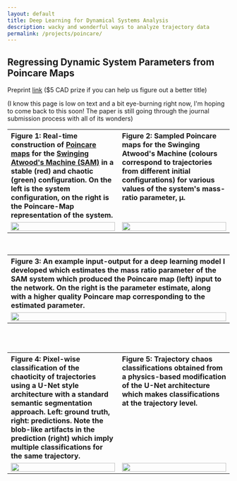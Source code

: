 ```yaml
---
layout: default
title: Deep Learning for Dynamical Systems Analysis
description: wacky and wonderful ways to analyze trajectory data
permalink: /projects/poincare/
---
```


## Regressing Dynamic System Parameters from Poincare Maps

Preprint [link](https://arxiv.org/pdf/2306.11258.pdf) ($5 CAD prize if you can help us figure out a better title)

(I know this page is low on text and a bit eye-burning right now, I'm hoping to come back to this soon! The paper is still going through the journal submission process with all of its wonders)

<table style="width: 100%;">
  <tr>
    <th style="width: 50%;" align="left" valign="top"> Figure 1: Real-time construction of <a href="https://en.wikipedia.org/wiki/Poincar%C3%A9_map">Poincare maps</a> for the <a href="https://en.wikipedia.org/wiki/Swinging_Atwood%27s_machine">Swinging Atwood's Machine (SAM)</a> in a stable (red) and chaotic (green) configuration. On the left is the system configuration, on the right is the Poincare-Map representation of the system.</th>
    <th style="width: 50%;" align="left" valign="top"> Figure 2: Sampled Poincare maps for the Swinging Atwood's Machine (colours correspond to trajectories from different initial configurations) for various values of the system's mass-ratio parameter, μ.</th>
  </tr>
  <tr>
    <td style="width: 50%;" valign="top">
      <img src="https://user-images.githubusercontent.com/24722905/189714592-308d97c2-d428-454f-a52a-eb120572404a.gif" width="100%" />
    </td>
    <td style="width: 50%;" valign="top">
      <img src="https://user-images.githubusercontent.com/24722905/189714680-f54d6c14-bdc2-428c-a57b-da7816f28378.png" width="100%" />
    </td>
  </tr>
</table>

<br>

<table style="width: 100%;">
  <tr>
    <th style="width: 100%;" align="left" valign="top">Figure 3: An example input-output for a deep learning model I developed which estimates the mass ratio parameter of the SAM system which produced the Poincare map (left) input to the network. On the right is the parameter estimate, along with a higher quality Poincare map corresponding to the estimated parameter.</th>
  </tr>
  <tr>
    <td style="width: 100%;" align="center" valign="top">
      <img src="https://user-images.githubusercontent.com/24722905/189736428-af463574-c211-495a-80a5-b8302fbd1ac9.png" width="100%" />
    </td>
  </tr>
</table>

<br><br>

<table style="width: 100%;">
  <tr>
    <th style="width: 50%;" align="left" valign="top"> Figure 4: Pixel-wise classification of the chaoticity of trajectories using a U-Net style architecture with a standard semantic segmentation approach. Left: ground truth, right: predictions. Note the blob-like artifacts in the prediction (right) which imply multiple classifications for the same trajectory.</th>
    <th style="width: 50%;" align="left" valign="top"> Figure 5: Trajectory chaos classifications obtained from a physics-based modification of the U-Net architecture which makes classifications at the trajectory level.</th>
  </tr>
  <tr>
    <td style="width: 50%;" align="center" valign="top">
      <img src="https://user-images.githubusercontent.com/24722905/189750499-f61a6b5d-9df4-42bc-8817-4e57d4de1631.png" width="100%" />
    </td>
    <td style="width: 50%;" align="center" valign="top">
      <img src="https://user-images.githubusercontent.com/24722905/189750494-3c81dfb9-df0d-4c5e-9897-942c32cb349b.png" width="100%" />
    </td>
  </tr>
</table>
